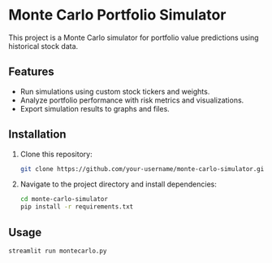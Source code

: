 # Monte Carlo Portfolio Simulator

This project is a Monte Carlo simulator for portfolio value predictions using historical stock data. 

## Features
- Run simulations using custom stock tickers and weights.
- Analyze portfolio performance with risk metrics and visualizations.
- Export simulation results to graphs and files.

## Installation
1. Clone this repository:
   ```bash
   git clone https://github.com/your-username/monte-carlo-simulator.git
   ```
2. Navigate to the project directory and install dependencies:
   ```bash
   cd monte-carlo-simulator
   pip install -r requirements.txt
   ```

## Usage
```bash
streamlit run montecarlo.py
```
